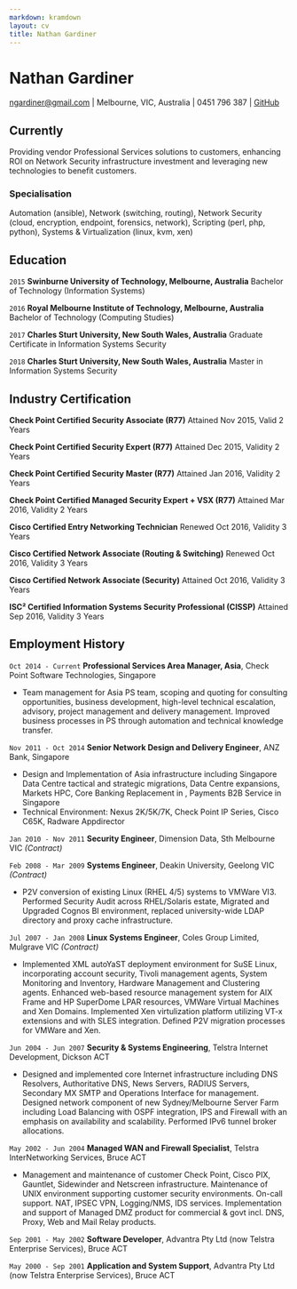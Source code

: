 ```yaml
---
markdown: kramdown
layout: cv
title: Nathan Gardiner
---
```


# Nathan Gardiner

<div id="webaddress">
<a href="mailto:ngardiner@gmail.com">ngardiner@gmail.com</a>
| Melbourne, VIC, Australia | 0451 796 387
| <a href="https://ngardiner.github.io">GitHub</a>
</div>

## Currently

Providing vendor Professional Services solutions to customers, enhancing ROI on Network Security infrastructure investment and leveraging new technologies to benefit customers.

### Specialisation

Automation (ansible), Network (switching, routing), Network Security (cloud, encryption, endpoint, forensics, network), Scripting (perl, php, python), Systems & Virtualization (linux, kvm, xen)

## Education

`2015`
__Swinburne University of Technology, Melbourne, Australia__ Bachelor of Technology (Information Systems)

`2016`
__Royal Melbourne Institute of Technology, Melbourne, Australia__ Bachelor of Technology (Computing Studies)

`2017`
__Charles Sturt University, New South Wales, Australia__ Graduate Certificate in Information Systems Security

`2018`
__Charles Sturt University, New South Wales, Australia__ Master in Information Systems Security

## Industry Certification

__Check Point Certified Security Associate (R77)__ Attained Nov 2015, Valid 2 Years

__Check Point Certified Security Expert (R77)__ Attained Dec 2015, Validity 2 Years

__Check Point Certified Security Master (R77)__ Attained Jan 2016, Validity 2 Years

__Check Point Certified Managed Security Expert + VSX (R77)__ Attained Mar 2016, Validity 2 Years

__Cisco Certified Entry Networking Technician__ Renewed Oct 2016, Validity 3 Years

__Cisco Certified Network Associate (Routing & Switching)__ Renewed Oct 2016, Validity 3 Years

__Cisco Certified Network Associate (Security)__ Attained Oct 2016, Validity 3 Years

__ISC&#178; Certified Information Systems Security Professional (CISSP)__ Attained Sep 2016, Validity 3 Years

## Employment History

`Oct 2014 - Current`
__Professional Services Area Manager, Asia__, Check Point Software Technologies, Singapore
- Team management for Asia PS team, scoping and quoting for consulting opportunities, business development, high-level technical escalation, advisory, project management and delivery management. Improved business processes in PS through automation and technical knowledge transfer.

`Nov 2011 - Oct 2014`
__Senior Network Design and Delivery Engineer__, ANZ Bank, Singapore
- Design and Implementation of Asia infrastructure including Singapore Data Centre tactical and strategic migrations, Data Centre expansions, Markets HPC, Core Banking Replacement in , Payments B2B Service in Singapore
- Technical Environment: Nexus 2K/5K/7K, Check Point IP Series, Cisco C65K, Radware Appdirector

`Jan 2010 - Nov 2011`
__Security Engineer__, Dimension Data, Sth Melbourne VIC *(Contract)*

`Feb 2008 - Mar 2009`
__Systems Engineer__, Deakin University, Geelong VIC *(Contract)*
- P2V conversion of existing Linux (RHEL 4/5) systems to VMWare VI3. Performed Security Audit across RHEL/Solaris estate, Migrated and Upgraded Cognos BI environment, replaced university-wide LDAP directory and proxy cache infrastructure.

`Jul 2007 - Jan 2008`
__Linux Systems Engineer__, Coles Group Limited, Mulgrave VIC *(Contract)*
- Implemented XML autoYaST deployment environment for SuSE Linux, incorporating account security, Tivoli management agents, System Monitoring and Inventory, Hardware Management and Clustering agents. Enhanced web-based resource management system for AIX Frame and HP SuperDome LPAR resources, VMWare Virtual Machines and Xen Domains. Implemented Xen virtulization platform utilizing VT-x extensions and with SLES integration. Defined P2V migration processes for VMWare and Xen.

`Jun 2004 - Jun 2007`
__Security & Systems Engineering__, Telstra Internet Development, Dickson ACT
- Designed and implemented core Internet infrastructure including DNS Resolvers, Authoritative DNS, News Servers, RADIUS Servers, Secondary MX SMTP and Operations Interface for management. Designed network component of new Sydney/Melbourne Server Farm including Load Balancing with OSPF integration, IPS and Firewall with an emphasis on availability and scalability. Performed IPv6 tunnel broker allocations.

`May 2002 - Jun 2004`
__Managed WAN and Firewall Specialist__, Telstra InterNetworking Services, Bruce ACT
- Management and maintenance of customer Check Point, Cisco PIX, Gauntlet, Sidewinder and Netscreen infrastructure. Maintenance of UNIX environment supporting customer security environments. On-call support. NAT, IPSEC VPN, Logging/NMS, IDS services. Implementation and support of Managed DMZ product for commercial & govt incl. DNS, Proxy, Web and Mail Relay products.

`Sep 2001 - May 2002`
__Software Developer__, Advantra Pty Ltd (now Telstra Enterprise Services), Bruce ACT

`May 2000 - Sep 2001`
__Application and System Support__, Advantra Pty Ltd (now Telstra Enterprise Services), Bruce ACT

<!-- ### Footer Last updated: April 2017 -->
